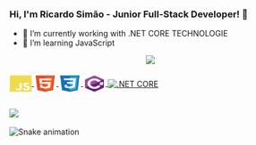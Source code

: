 ### Hi, I'm Ricardo Simão - Junior Full-Stack Developer! 👋


- 🌱 I’m currently working with .NET CORE TECHNOLOGIE
- 🚀 I’m learning JavaScript

<div align="center">
  <a href="https://github.com/RicardoSimao1357">
  <img height="180em" src="https://github-readme-stats.vercel.app/api?username=RicardoSimao1357&show_icons=true&theme=react&include_all_commits=true&count_private=true"/>

</div>
<div style="display: inline_block"><br>
  <img align="center" alt="Js" height="30" width="40" src="https://raw.githubusercontent.com/devicons/devicon/master/icons/javascript/javascript-plain.svg">
  <img align="center" alt="HTML" height="30" width="40" src="https://raw.githubusercontent.com/devicons/devicon/master/icons/html5/html5-original.svg">
  <img align="center" alt="CSS" height="30" width="40" src="https://raw.githubusercontent.com/devicons/devicon/master/icons/css3/css3-original.svg">
  <img align="center" alt="Csharp" height="30" width="40" src="https://raw.githubusercontent.com/devicons/devicon/master/icons/csharp/csharp-original.svg">
    <img align="center" alt=".NET CORE" height="30" width="40" src="https://cdn.jsdelivr.net/gh/devicons/devicon/icons/dotnetcore/dotnetcore-original.svg">
</div>

##

<div> 
  <a href="https://www.linkedin.com/in/ricardo-sim%C3%A3o-505a41188/" target="_blank"><img src="https://img.shields.io/badge/-LinkedIn-%230077B5?style=for-the-badge&logo=linkedin&logoColor=white" target="_blank"></a> 
 
  ![Snake animation](https://github.com/RicardoSimao1357/RicardoSimao1357/blob/output/github-contribution-grid-snake.svg)
 
</div>
